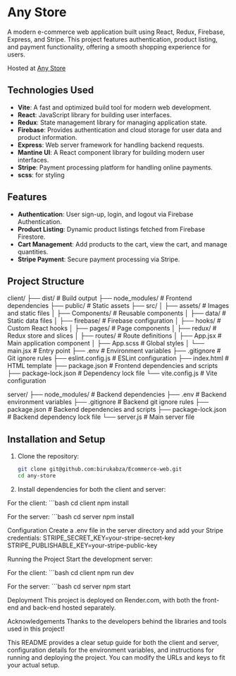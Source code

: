 # Any Store
A modern e-commerce web application built using React, Redux, Firebase, Express, and Stripe. This project features authentication, product listing, and payment functionality, offering a smooth shopping experience for users.

Hosted at [Any Store](https://any-store.onrender.com/)

## Technologies Used

- **Vite**: A fast and optimized build tool for modern web development.
- **React**: JavaScript library for building user interfaces.
- **Redux**: State management library for managing application state.
- **Firebase**: Provides authentication and cloud storage for user data and product information.
- **Express**: Web server framework for handling backend requests.
- **Mantine UI**: A React component library for building modern user interfaces.
- **Stripe**: Payment processing platform for handling online payments.
- **scss**:  for styling

## Features

- **Authentication**: User sign-up, login, and logout via Firebase Authentication.
- **Product Listing**: Dynamic product listings fetched from Firebase Firestore.
- **Cart Management**: Add products to the cart, view the cart, and manage quantities.
- **Stripe Payment**: Secure payment processing via Stripe.

## Project Structure

client/
├── dist/                  # Build output
├── node_modules/          # Frontend dependencies
├── public/               # Static assets
├── src/
│   ├── assets/          # Images and static files
│   ├── Components/      # Reusable components
│   ├── data/           # Static data files
│   ├── firebase/       # Firebase configuration
│   ├── hooks/          # Custom React hooks
│   ├── pages/          # Page components
│   ├── redux/          # Redux store and slices
│   ├── routes/         # Route definitions
│   ├── App.jsx         # Main application component
│   ├── App.scss        # Global styles
│   └── main.jsx        # Entry point
├── .env                # Environment variables
├── .gitignore         # Git ignore rules
├── eslint.config.js   # ESLint configuration
├── index.html         # HTML template
├── package.json       # Frontend dependencies and scripts
├── package-lock.json  # Dependency lock file
└── vite.config.js     # Vite configuration

server/
├── node_modules/      # Backend dependencies
├── .env              # Backend environment variables
├── .gitignore        # Backend git ignore rules
├── package.json      # Backend dependencies and scripts
├── package-lock.json # Backend dependency lock file
└── server.js         # Main server file


## Installation and Setup

1. Clone the repository:

   ```bash
   git clone git@github.com:birukabza/Ecommerce-web.git
   cd any-store

2. Install dependencies for both the client and server:

For the client:
    ```bash
    cd client
    npm install

For the server:
    ```bash
    cd server
    npm install


Configuration
Create a .env file in the server directory and add your Stripe credentials:
STRIPE_SECRET_KEY=your-stripe-secret-key
STRIPE_PUBLISHABLE_KEY=your-stripe-public-key


Running the Project
Start the development server:

For the client:
    ```bash
    cd client
    npm run dev

For the server:
    ```bash
    cd server
    npm start


Deployment
This project is deployed on Render.com, with both the front-end and back-end hosted separately.


Acknowledgements
Thanks to the developers behind the libraries and tools used in this project!

This README provides a clear setup guide for both the client and server, configuration details for the environment variables, and instructions for running and deploying the project. You can modify the URLs and keys to fit your actual setup.
